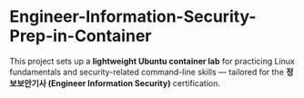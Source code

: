 # Engineer-Information-Security-Prep-in-Container

This project sets up a **lightweight Ubuntu container lab** for practicing Linux fundamentals and security-related command-line skills — tailored for the **정보보안기사 (Engineer Information Security)** certification.

## 
